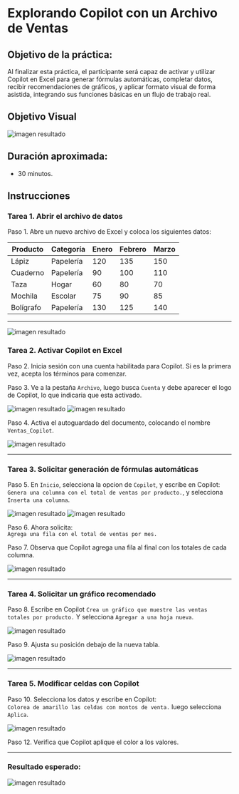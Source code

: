 # Explorando Copilot con un Archivo de Ventas

## Objetivo de la práctica:

Al finalizar esta práctica, el participante será capaz de activar y utilizar Copilot en Excel para generar fórmulas automáticas, completar datos, recibir recomendaciones de gráficos, y aplicar formato visual de forma asistida, integrando sus funciones básicas en un flujo de trabajo real.

## Objetivo Visual

![imagen resultado](..\images\cap8_obj.png)

## Duración aproximada:
- 30 minutos.

## Instrucciones

### Tarea 1. **Abrir el archivo de datos**

Paso 1. Abre un nuevo archivo de Excel y coloca los siguientes datos:

| Producto   | Categoría   | Enero | Febrero | Marzo |
|------------|-------------|--------|----------|--------|
| Lápiz      | Papelería   | 120    | 135      | 150    |
| Cuaderno   | Papelería   | 90     | 100      | 110    |
| Taza       | Hogar       | 60     | 80       | 70     |
| Mochila    | Escolar     | 75     | 90       | 85     |
| Bolígrafo  | Papelería   | 130    | 125      | 140    |

---

![imagen resultado](..\images\cap8_1.png)

### Tarea 2. **Activar Copilot en Excel**

Paso 2. Inicia sesión con una cuenta habilitada para Copilot. Si es la primera vez, acepta los términos para comenzar.

Paso 3. Ve a la pestaña `Archivo`, luego busca `Cuenta` y debe aparecer el logo de Copilot, lo que indicaria que esta activado.

![imagen resultado](..\images\cap8_2.png)
![imagen resultado](..\images\cap8_3.png)

Paso 4. Activa el autoguardado del documento, colocando el nombre `Ventas_Copilot`.

![imagen resultado](..\images\cap8_4.png)

---

### Tarea 3. **Solicitar generación de fórmulas automáticas**

Paso 5. En `Inicio`, selecciona la opcion de `Copilot`, y escribe en Copilot:  
`Genera una columna con el total de ventas por producto.`, y selecciona `Inserta una columna`.

![imagen resultado](..\images\cap8_5.png)
![imagen resultado](..\images\cap8_6.png)

Paso 6. Ahora solicita:  
`Agrega una fila con el total de ventas por mes.`

Paso 7. Observa que Copilot agrega una fila al final con los totales de cada columna.

![imagen resultado](..\images\cap8_7.png)

---

### Tarea 4. **Solicitar un gráfico recomendado**

Paso 8. Escribe en Copilot `Crea un gráfico que muestre las ventas totales por producto.`
Y selecciona `Agregar a una hoja nueva`.

![imagen resultado](..\images\cap8_8.png)

Paso 9. Ajusta su posición debajo de la nueva tabla.

![imagen resultado](..\images\cap8_9.png)

---

### Tarea 5. **Modificar celdas con Copilot**

Paso 10. Selecciona los datos y escribe en Copilot:  
`Colorea de amarillo las celdas con montos de venta.` luego selecciona `Aplica`.

![imagen resultado](..\images\cap8_10.png)

Paso 12. Verifica que Copilot aplique el color a los valores.

---

### Resultado esperado:

![imagen resultado](..\images\cap8_resultado.png)